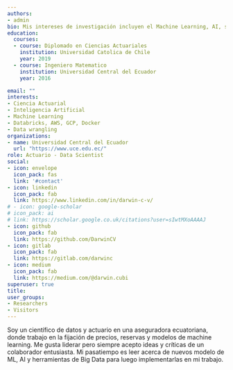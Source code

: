 ```yaml
---
authors:
- admin
bio: Mis intereses de investigación incluyen el Machine Learning, AI, sistemas distribuidos y las ciencias actuariales.
education:
  courses:
  - course: Diplomado en Ciencias Actuariales
    institution: Universidad Catolica de Chile
    year: 2019
  - course: Ingeniero Matematico
    institution: Universidad Central del Ecuador
    year: 2016

email: ""
interests:
- Ciencia Actuarial
- Inteligencia Artificial
- Machine Learning
- Databricks, AWS, GCP, Docker
- Data wrangling
organizations:
- name: Universidad Central del Ecuador
  url: "https://www.uce.edu.ec/"
role: Actuario - Data Scientist
social:
- icon: envelope
  icon_pack: fas
  link: '#contact'
- icon: linkedin
  icon_pack: fab
  link: https://www.linkedin.com/in/darwin-c-v/
# - icon: google-scholar
# icon_pack: ai
# link: https://scholar.google.co.uk/citations?user=sIwtMXoAAAAJ
- icon: github
  icon_pack: fab
  link: https://github.com/DarwinCV
- icon: gitlab
  icon_pack: fab
  link: https://gitlab.com/darwinc
- icon: medium
  icon_pack: fab
  link: https://medium.com/@darwin.cubi
superuser: true
title: 
user_groups:
- Researchers
- Visitors
---
```


Soy un científico de datos y actuario en una aseguradora ecuatoriana, donde trabajo en la fijación de precios, reservas y modelos de machine learning.  Me gusta liderar pero siempre acepto ideas y críticas de un colaborador entusiasta. Mi pasatiempo es leer acerca de nuevos modelo de ML, AI y herramientas de Big Data para luego implementarlas en mi trabajo.
